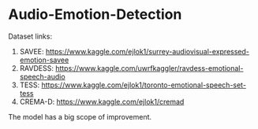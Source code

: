 # Audio-Emotion-Detection

Dataset links:
1. SAVEE: https://www.kaggle.com/ejlok1/surrey-audiovisual-expressed-emotion-savee
2. RAVDESS: https://www.kaggle.com/uwrfkaggler/ravdess-emotional-speech-audio
3. TESS: https://www.kaggle.com/ejlok1/toronto-emotional-speech-set-tess
4. CREMA-D: https://www.kaggle.com/ejlok1/cremad


The model has a big scope of improvement. 

